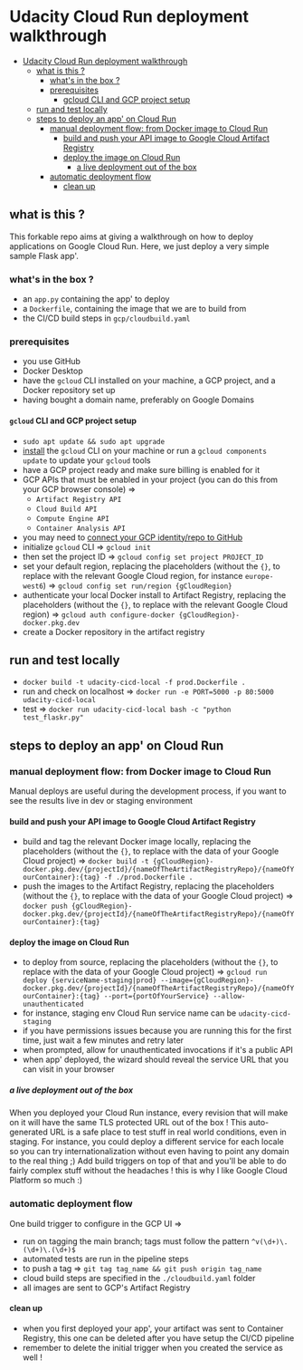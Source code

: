 # Udacity Cloud Run deployment walkthrough

<!-- TOC -->

- [Udacity Cloud Run deployment walkthrough](#udacity-cloud-run-deployment-walkthrough)
    - [what is this ?](#what-is-this-)
        - [what's in the box ?](#whats-in-the-box-)
        - [prerequisites](#prerequisites)
            - [gcloud CLI and GCP project setup](#gcloud-cli-and-gcp-project-setup)
    - [run and test locally](#run-and-test-locally)
    - [steps to deploy an app' on Cloud Run](#steps-to-deploy-an-app-on-cloud-run)
        - [manual deployment flow: from Docker image to Cloud Run](#manual-deployment-flow-from-docker-image-to-cloud-run)
            - [build and push your API image to Google Cloud Artifact Registry](#build-and-push-your-api-image-to-google-cloud-artifact-registry)
            - [deploy the image on Cloud Run](#deploy-the-image-on-cloud-run)
                - [a live deployment out of the box](#a-live-deployment-out-of-the-box)
        - [automatic deployment flow](#automatic-deployment-flow)
            - [clean up](#clean-up)

<!-- /TOC -->

## what is this ?

This forkable repo aims at giving a walkthrough on how to deploy applications on Google Cloud Run. Here, we just deploy a very simple sample Flask app'.

### what's in the box ?

- an `app.py` containing the app' to deploy
- a `Dockerfile`, containing the image that we are to build from
- the CI/CD build steps in `gcp/cloudbuild.yaml`

### prerequisites

- you use GitHub
- Docker Desktop
- have the `gcloud` CLI installed on your machine, a GCP project, and a Docker repository set up
- having bought a domain name, preferably on Google Domains

#### `gcloud` CLI and GCP project setup

- `sudo apt update && sudo apt upgrade`
- [install](https://cloud.google.com/sdk/docs/install#deb) the `gcloud` CLI on your machine or run a `gcloud components update` to update your `gcloud` tools
- have a GCP project ready and make sure billing is enabled for it
- GCP APIs that must be enabled in your project (you can do this from your GCP browser console) =>
  - `Artifact Registry API`
  - `Cloud Build API`
  - `Compute Engine API`
  - `Container Analysis API`
- you may need to [connect your GCP identity/repo to GitHub](https://cloud.google.com/build/docs/automating-builds/github/connect-repo-github)
- initialize `gcloud` CLI => `gcloud init`
- then set the project ID =>  `gcloud config set project PROJECT_ID`
- set your default region, replacing the placeholders (without the `{}`, to replace with the relevant Google Cloud region, for instance `europe-west6`) => `gcloud config set run/region {gCloudRegion}`
- authenticate your local Docker install to Artifact Registry, replacing the placeholders (without the `{}`, to replace with the relevant Google Cloud region) => `gcloud auth configure-docker {gCloudRegion}-docker.pkg.dev`
- create a Docker repository in the artifact registry

## run and test locally

- `docker build -t udacity-cicd-local -f prod.Dockerfile .`
- run and check on localhost => `docker run -e PORT=5000 -p 80:5000 udacity-cicd-local`
- test => `docker run udacity-cicd-local bash -c "python test_flaskr.py"`

## steps to deploy an app' on Cloud Run

### manual deployment flow: from Docker image to Cloud Run

Manual deploys are useful during the development process, if you want to see the results live in dev or staging environment

#### build and push your API image to Google Cloud Artifact Registry

- build and tag the relevant Docker image locally, replacing the placeholders (without the `{}`, to replace with the data of your Google Cloud project) => `docker build -t {gCloudRegion}-docker.pkg.dev/{projectId}/{nameOfTheArtifactRegistryRepo}/{nameOfYourContainer}:{tag} -f ./prod.Dockerfile .`
- push the images to the Artifact Registry, replacing the placeholders (without the `{}`, to replace with the data of your Google Cloud project) => `docker push {gCloudRegion}-docker.pkg.dev/{projectId}/{nameOfTheArtifactRegistryRepo}/{nameOfYourContainer}:{tag}`

#### deploy the image on Cloud Run

- to deploy from source, replacing the placeholders (without the `{}`, to replace with the data of your Google Cloud project) => `gcloud run deploy {serviceName-staging|prod} --image={gCloudRegion}-docker.pkg.dev/{projectId}/{nameOfTheArtifactRegistryRepo}/{nameOfYourContainer}:{tag} --port={portOfYourService} --allow-unauthenticated`
- for instance, staging env Cloud Run service name can be `udacity-cicd-staging`
- if you have permissions issues because you are running this for the first time, just wait a few minutes and retry later
- when prompted, allow for unauthenticated invocations if it's a public API
- when app' deployed, the wizard should reveal the service URL that you can visit in your browser

##### a live deployment out of the box

When you deployed your Cloud Run instance, every revision that will make on it will have the same TLS protected URL out of the box ! This auto-generated URL is a safe place to test stuff in real world conditions, even in staging.
For instance, you could deploy a different service for each locale so you can try internationalization without even having to point any domain to the real thing ;)
Add build triggers on top of that and you'll be able to do fairly complex stuff without the headaches ! this is why I like Google Cloud Platform so much :)

### automatic deployment flow

One build trigger to configure in the GCP UI =>

- run on tagging the main branch; tags must follow the pattern `^v(\d+)\.(\d+)\.(\d+)$`
- automated tests are run in the pipeline steps
- to push a tag => `git tag tag_name && git push origin tag_name`
- cloud build steps are specified in the `./cloudbuild.yaml` folder
- all images are sent to GCP's Artifact Registry 

#### clean up

- when you first deployed your app', your artifact was sent to Container Registry, this one can be deleted after you have setup the CI/CD pipeline
- remember to delete the initial trigger when you created the service as well !
